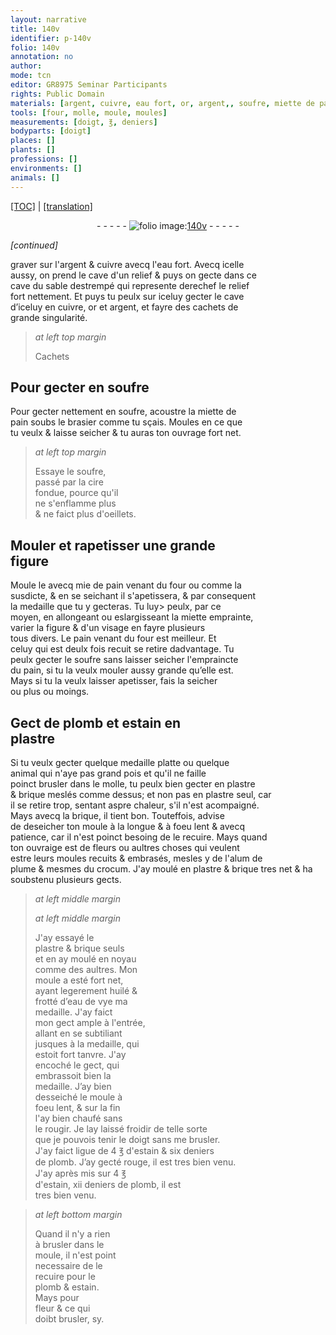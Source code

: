 ```yaml
---
layout: narrative
title: 140v
identifier: p-140v
folio: 140v
annotation: no
author:
mode: tcn
editor: GR8975 Seminar Participants
rights: Public Domain
materials: [argent, cuivre, eau fort, or, argent,, soufre, miette de pain, cire, mie de pain, miette, pain, plomb, estain, plastre, brique, alum de plume, crocum, huilé, eau de vye]
tools: [four, molle, moule, moules]
measurements: [doigt, ℥, deniers]
bodyparts: [doigt]
places: []
plants: []
professions: []
environments: []
animals: []
---
```


<p><a href="{{ site.baseurl }}/normalized/">[TOC]</a> | <a href="{{ site.baseurl }}/texts/p-140v_tl/" target="_blank">[translation]</a></p><div class="folio" align="center">- - - - - <a href="http://gallica.bnf.fr/ark:/12148/btv1b10500001g/f286.item.r=" target="_blank"><img src="https://cu-mkp.github.io/2017-workshop-edition/assets/photo-icon.png" alt="folio image: " style="display:inline-block; margin-bottom:-3px;"/>140v</a> - - - - - </div>  
 
*[continued]*
  
 graver sur l'<span class="m">argent</span> & <span class="m">cuivre</span> avecq l'<span class="m">eau fort</span>. Avecq icelle<br/> aussy, on prend le cave d'un relief & puys on gecte dans ce<br/> cave du sable destrempé qui represente derechef le relief<br/> fort nettem<span class="exp">ent</span>. Et puys tu peulx sur iceluy gecter le cave<br/> d’iceluy en <span class="m">cuivre</span>, <span class="m">or</span> et <span class="m">argent,</span> et fayre des cachets de<br/> grande singularité.
 
 
> *at left top margin*
> 
> 
> Cachets
 
 
 
  

##  Pour gecter en <span class="m">soufre</span>

 
 Pour gecter nettement en <span class="m">soufre</span>, acoustre la <span class="m">miette de<br/> pain</span> soubs le brasier comme tu sçais. Moules en ce que<br/> tu veulx & laisse seicher & tu auras ton ouvrage fort net.
 
> *at left top margin*
> 
> 
>   Essaye le <span class="m">soufre</span>,<br/> passé par la <span class="m">cire</span><br/> fondue, pource qu'il<br/> ne s'enflamme plus<br/> & ne faict plus d'oeillets.
 
 
  

##  Mouler et rapetisser une grande<br/> figure

 
 Moule le avecq <span class="m">mie de pain</span> venant du <span class="tl">four</span> ou co<span class="exp">mm</span>e la<br/> susdicte, & en se seichant il s'apetissera, & par consequent<br/> la medaille que tu y gecteras. Tu <span class="del">luy></span> peulx, par ce<br/> moyen, en allongeant ou eslargisseant la <span class="m">miette</span> emprainte,<br/> varier la figure & d'un visage en fayre plusieurs<br/> tous divers. Le <span class="m">pain</span> venant du <span class="tl">four</span> est meilleur. Et<br/> celuy qui est deulx fois recuit se retire dadvantage. Tu<br/> peulx gecter le <span class="m">soufre</span> sans laisser seicher l'empraincte<br/> du <span class="m">pain</span>, si tu la veulx mouler aussy grande qu’elle est.<br/> Mays si tu la veulx laisser apetisser, fais la seicher<br/> ou plus ou moings.
 
 
  

##  Gect de <span class="m">plomb</span> et <span class="m">estain</span> en<br/> <span class="m">plastre</span>

 
 Si tu veulx gecter quelque medaille platte ou quelque<br/> animal qui n'aye pas grand pois et qu'il ne faille<br/> poinct brusler dans le <span class="tl">molle</span>, tu peulx bien gecter en <span class="m">plastre</span><br/> & <span class="m">brique</span> meslés co<span class="exp">mm</span>e dessus; et non pas en <span class="m">plastre</span> seul, car<br/> il se retire trop, sentant aspre chaleur, s'il n'est acompaigné.<br/> Mays avecq la <span class="m">brique</span>, il tient bon. Touteffois, advise<br/> de deseicher ton <span class="tl">moule</span> à la longue & à foeu lent & avecq<br/> patience, car il n'est poinct besoing de le recuire. Mays qua<span class="exp">n</span>d<br/> ton ouvraige est de fleurs ou aultres choses qui veulent<br/> <span class="del">estre</span> leurs <span class="tl">moules</span> recuits & embrasés, mesles y de l'<span class="m">alum de<br/> plume</span> & mesmes du <span class="m">crocum</span>. J'ay moulé en <span class="m">plastre</span> & <span class="m">brique</span> tres net & ha soubstenu plusieurs gects.
 
> *at left middle margin*
> 
> 
>   
> *at left middle margin*
> 
> 
> J'ay essayé
 le<br/> <span class="m">plastre</span> & <span class="m">brique</span> seuls<br/> et en ay moulé en noyau<br/> co<span class="exp">mm</span>e des aultres. Mon<br/> moule a esté fort net,<br/> ayant legerem<span class="exp">ent</span> <span class="m">huilé</span> &<br/> frotté d’<span class="m">eau de vye</span> ma<br/> medaille. J'ay faict<br/> mon gect ample à l'entrée,<br/> allant en se subtiliant<br/> jusques à la medaille, qui<br/> estoit fort tanvre. J'ay<br/> encoché le gect, qui<br/> embrassoit bien la<br/> medaille. J’ay bien<br/> desseiché le <span class="tl">moule</span> à<br/> foeu lent, & sur la fin<br/> l'ay bien chaufé sans<br/> le rougir. Je lay laissé froidir <span class="sn">de telle sorte<br/> que je pouvois tenir le <span class="ms"><span class="bp">doigt</span></span> sans me brusler</span>.<br/> J'ay faict ligue de 4 <span class="ms">℥</span> d'<span class="m">estain</span> & six <span class="ms">deniers</span><br/> de <span class="m">plomb</span>. J’ay gecté rouge, il est tres bien venu.<br/> J'ay après mis sur 4 <span class="ms">℥</span><br/> d'<span class="m">estain</span>, xii <span class="ms">deniers</span> de <span class="m">plomb</span>, il est<br/> tres bien venu.
 
> *at left bottom margin*
> 
> 
>   Quand il n'y a rien<br/> à brusler dans le<br/> <span class="tl">moule</span>, il n'est point<br/> necessaire de le<br/> recuire pour le<br/> <span class="m">plomb</span> & <span class="m">estain</span>.<br/> Mays pour<br/> fleur & ce qui<br/> doibt brusler, sy.
 
